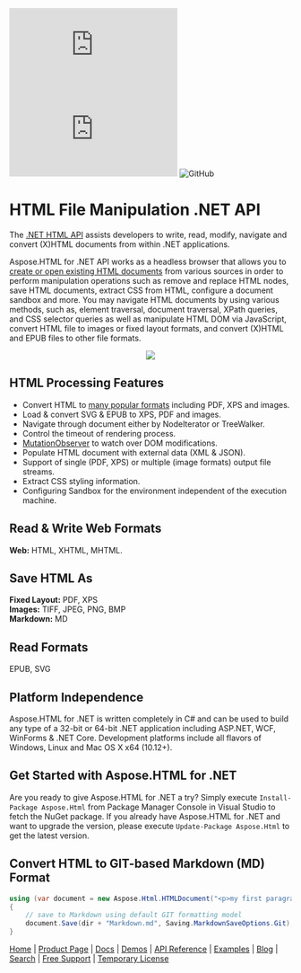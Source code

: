 ![Nuget](https://img.shields.io/nuget/v/Aspose.HTML) ![Nuget](https://img.shields.io/nuget/dt/Aspose.HTML) ![GitHub](https://img.shields.io/github/license/aspose-html/Aspose.HTML-for-.NET)

# HTML File Manipulation .NET API

The [.NET HTML API](https://products.aspose.com/html/net) assists developers to write, read, modify, navigate and convert (X)HTML documents from within .NET applications.

Aspose.HTML for .NET API works as a headless browser that allows you to [create or open existing HTML documents](https://docs.aspose.com/html/net/creating-a-document/) from various sources in order to perform manipulation operations such as remove and replace HTML nodes, save HTML documents, extract CSS from HTML, configure a document sandbox and more. You may navigate HTML documents by using various methods, such as, element traversal, document traversal, XPath queries, and CSS selector queries as well as manipulate HTML DOM via JavaScript, convert HTML file to images or fixed layout formats, and convert (X)HTML and EPUB files to other file formats.

<p align="center">

  <a title="Download complete Aspose.HTML for .NET source code" href="https://github.com/aspose-html/Aspose.HTML-for-.NET/archive/master.zip">
	<img src="https://raw.github.com/AsposeExamples/java-examples-dashboard/master/images/downloadZip-Button-Large.png" />
  </a>
</p>

## HTML Processing Features

- Convert HTML to [many popular formats](https://docs.aspose.com/html/net/supported-file-formats/) including PDF, XPS and images.
- Load & convert SVG & EPUB to XPS, PDF and images.
- Navigate through document either by NodeIterator or TreeWalker.
- Control the timeout of rendering process.
- [MutationObserver](https://docs.aspose.com/html/net/dom-mutationobserver/) to watch over DOM modifications.
- Populate HTML document with external data (XML & JSON).
- Support of single (PDF, XPS) or multiple (image formats) output file streams.
- Extract CSS styling information.
- Configuring Sandbox for the environment independent of the execution machine.

## Read & Write Web Formats

**Web:** HTML, XHTML, MHTML.

## Save HTML As

**Fixed Layout:** PDF, XPS\
**Images:** TIFF, JPEG, PNG, BMP\
**Markdown:** MD

## Read Formats

EPUB, SVG

## Platform Independence

Aspose.HTML for .NET is written completely in C# and can be used to build any type of a 32-bit or 64-bit .NET application including ASP.NET, WCF, WinForms & .NET Core. Development platforms include all flavors of Windows, Linux and Mac OS X x64 (10.12+).

## Get Started with Aspose.HTML for .NET

Are you ready to give Aspose.HTML for .NET a try? Simply execute `Install-Package Aspose.Html` from Package Manager Console in Visual Studio to fetch the NuGet package. If you already have Aspose.HTML for .NET and want to upgrade the version, please execute `Update-Package Aspose.Html` to get the latest version.

## Convert HTML to GIT-based Markdown (MD) Format

```csharp
using (var document = new Aspose.Html.HTMLDocument("<p>my first paragraph</p>", dir))
{
    // save to Markdown using default GIT formatting model
    document.Save(dir + "Markdown.md", Saving.MarkdownSaveOptions.Git);
}
```

[Home](https://www.aspose.com/) | [Product Page](https://products.aspose.com/html/net) | [Docs](https://docs.aspose.com/html/net/) | [Demos](https://products.aspose.app/html/family) | [API Reference](https://apireference.aspose.com/html/net) | [Examples](https://github.com/aspose-html/Aspose.Html-for-.NET) | [Blog](https://blog.aspose.com/category/html/) | [Search](https://search.aspose.com/) | [Free Support](https://forum.aspose.com/c/html) |  [Temporary License](https://purchase.aspose.com/temporary-license)
